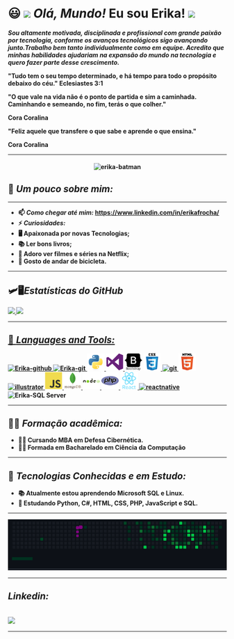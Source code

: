 # :smiley: <img src="https://media.giphy.com/media/hvRJCLFzcasrR4ia7z/giphy.gif" width="28"> *Olá, Mundo!* Eu sou Erika! <img src="https://media.giphy.com/media/12oufCB0MyZ1Go/giphy.gif" width="50">

__*Sou altamente motivada, disciplinada e profissional com grande paixão por tecnologia, conforme os avanços tecnológicos sigo avançando junto.Trabalho bem tanto individualmente como em equipe. Acredito que minhas habilidades ajudariam na expansão do mundo na tecnologia e quero fazer parte desse crescimento.*__

<b><p>"Tudo tem o seu tempo determinado, e há tempo para todo o propósito debaixo do céu." Eclesiastes 3:1</p>

<b><p>"O que vale na vida não é o ponto de partida e sim a caminhada. Caminhando e semeando, no fim, terás o que colher."</p>
Cora Coralina

<b><p>"Feliz aquele que transfere o que sabe e aprende o que ensina."</p>
Cora Coralina
***

<div align="center">
<img align="middle" alt="erika-batman" height="540" width="740" src="https://gifs.eco.br/wp-content/uploads/2022/07/gifs-do-batman-2.gif"><br>
</div>

## 👩  *Um pouco sobre mim:*
***
- 📫 __*Como chegar até mim:*__ https://www.linkedin.com/in/erikafrocha/
- ⚡ __*Curiosidades:*__
- 🖥️  Apaixonada por novas Tecnologias;
- 📚  Ler bons livros;
- 🎥  Adoro ver filmes e séries na Netflix;
- 🚵  Gosto de andar de bicicleta.
  
***
## 🛩️🖥️*Estatísticas do GitHub*

<div>
<a href="https://github.com/erikafrochati">
<img height="180em" src="https://github-readme-stats-sigma-five.vercel.app/api/top-langs/?username=erikafrochati&layout=compact&langs_count=7&theme=dracula"/>
<img height="180em" src="https://github-readme-stats-sigma-five.vercel.app/api?username=erikafrochati&show_icons=true&theme=dracula&include_all_commits=true&count_private=true"/>
</div>

***

## 🚀 *Languages and Tools:*
<p align="left">             
<img  alt="Erika-github" height="40" width="40" src="https://encrypted-tbn0.gstatic.com/images?q=tbn:ANd9GcR12qoRG74lhQo80qaN3YZ9ebJEU9WMdZIBzg&usqp=CAU">
<img  alt="Erika-git" height="40" width="40" src="https://encrypted-tbn0.gstatic.com/images?q=tbn:ANd9GcS1QbMk3u3vaLI77EprRtmXRD8b06zHuTjHaw&usqp=CAU">
<img  alt="Erika-Python" height="40" width="40" src="https://raw.githubusercontent.com/devicons/devicon/master/icons/python/python-original.svg">
<img  alt="Erika-Visual Studio" height="40" width="40" src="https://github.com/devicons/devicon/blob/master/icons/visualstudio/visualstudio-plain.svg">  
<a href="https://getbootstrap.com" target="_blank" rel="noreferrer"> <img src="https://raw.githubusercontent.com/devicons/devicon/master/icons/bootstrap/bootstrap-plain-wordmark.svg" alt="bootstrap" width="40" height="40"/></a> <a href="https://www.w3schools.com/css/" target="_blank" rel="noreferrer"> <img src="https://raw.githubusercontent.com/devicons/devicon/master/icons/css3/css3-original-wordmark.svg" alt="css3" width="40" height="40"/> </a> <a href="https://git-scm.com/" target="_blank" rel="noreferrer"> <img src="https://www.vectorlogo.zone/logos/git-scm/git-scm-icon.svg" alt="git" width="40" height="40"/> </a>
<a href="https://www.w3.org/html/" target="_blank" rel="noreferrer"> <img src="https://raw.githubusercontent.com/devicons/devicon/master/icons/html5/html5-original-wordmark.svg" alt="html5" width="40" height="40"/> </a> 
<a href="https://www.adobe.com/in/products/illustrator.html" target="_blank" rel="noreferrer"> <img src="https://www.vectorlogo.zone/logos/adobe_illustrator/adobe_illustrator-icon.svg" alt="illustrator" width="40" height="40"/> </a> 
<a href="https://developer.mozilla.org/en-US/docs/Web/JavaScript" target="_blank" rel="noreferrer"> <img src="https://raw.githubusercontent.com/devicons/devicon/master/icons/javascript/javascript-original.svg" alt="javascript" width="40" height="40"/> </a> 
<a href="https://www.mongodb.com/" target="_blank" rel="noreferrer"> <img src="https://raw.githubusercontent.com/devicons/devicon/master/icons/mongodb/mongodb-original-wordmark.svg" alt="mongodb" width="40" height="40"/> 
<a href="https://nodejs.org" target="_blank" rel="noreferrer"> <img src="https://raw.githubusercontent.com/devicons/devicon/master/icons/nodejs/nodejs-original-wordmark.svg" alt="nodejs" width="40" height="40"/> </a> 
<a href="https://www.php.net" target="_blank" rel="noreferrer"> <img src="https://raw.githubusercontent.com/devicons/devicon/master/icons/php/php-original.svg" alt="php" width="40" height="40"/> </a> 
<a href="https://reactjs.org/" target="_blank" rel="noreferrer"> <img src="https://raw.githubusercontent.com/devicons/devicon/master/icons/react/react-original-wordmark.svg" alt="react" width="40" height="40"/> </a> 
<a href="https://reactnative.dev/" target="_blank" rel="noreferrer"> <img src="https://reactnative.dev/img/header_logo.svg" alt="reactnative" width="40" height="40"/> </a> 
<img align="center" alt="Erika-SQL Server"  "-" src="https://img.shields.io/badge/Microsoft_SQL_Server-CC2927?style=for-the-badge&logo=microsoft-sql-server&logoColor=white"></p>

***

##  👩‍🎓  *Formação acadêmica:*

- 👩‍🎓  Cursando MBA em Defesa Cibernética.
- 👩‍🎓  Formada em Bacharelado em Ciência da Computação
  
***

## 🚀  *Tecnologias Conhecidas e em Estudo:*

- 📚  Atualmente estou aprendendo Microsoft SQL e Linux.
- 🌱  Estudando Python, C#, HTML, CSS, PHP, JavaScript e SQL.
  
***  

 ![Snake animation](Snake.gif)
 
***

 ## *Linkedin:*
<div style="display: inline_block"><br>
     <a href="https://www.linkedin.com/in/erikafrocha/" target="_blank"><img src="https://img.shields.io/badge/-LinkedIn-%230077B5?style=for-the-badge&logo=linkedin&logoColor=white" target="_blank"></a>
 </div>
 
***     
